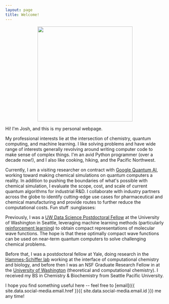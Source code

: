 ```yaml
---
layout: page
title: Welcome! 
---
```


<style>
table {
  margin: 0 auto;
  margin-bottom: 0rem;
  width: 100%;
  border: 0px solid #ffffff;
  border-collapse: collapse;
}
td,
th {
  padding: .25rem .5rem;
  border: 0px solid #ffffff;
}
tbody tr:nth-child(odd) td,
tbody tr:nth-child(odd) th {
  background-color: #ffffff;
}
</style>

<!--
  <table>
    <tr>
      <td>
        <img style="height:250px" src="{{ site.baseurl }}/assets/portrait.jpg">
      </td>
      <td>
        <img style="height:250px" src="{{ site.baseurl }}/assets/rainier.jpg">
      </td>
    </tr>
  </table>
-->

<p align="center">
   <img height="300" src="{{ site.baseurl }}/assets/rainier.jpg">
</p>


<p>Hi! I'm Josh, and this is my personal webpage.</p>

<p>My professional interests lie at the intersection of chemistry, quantum computing, and machine learning. I like solving problems and have wide range of interests generally revolving around writing computer code to make sense of complex things. I'm an avid Python programmer (over a decade now!), and I also like cooking, hiking, and the Pacific Northwest.</p>

<p>Currently, I am a visiting researcher on contract with <a href="https://quantumai.google/">Google Quantum AI</a>, working toward making chemical simulations on quantum computers a reality. In addition to pushing the boundaries of what's possible with chemical simulation, I evaluate the scope, cost, and scale of current quantum algorithms for industrial R&D. I collaborate with industry partners across the globe to identify cutting-edge use cases for pharmaceutical and chemical manufacturing and provide routes to further reduce the computational costs. Fun stuff :sunglasses:</p> 

<p> Previously, I was a <a href="https://escience.washington.edu/people/13620/">UW Data Science Postdoctoral Fellow</a> at the University of Washington in Seattle, leveraging machine learning methods (particularly <a href="https://en.wikipedia.org/wiki/Reinforcement_learning">reinforcement learning</a>) to obtain compact representations of molecular wave functions. The hope is that these optimally compact wave functions can be used on near-term quantum computers to solve challenging chemical problems. </p>

<!--
<p>At the same time, it turns out using reinforcement learning methods to compress the wave function is a surprisingly general technique: it is identical to solving a <a href="https://en.wikipedia.org/wiki/Combinatorial_optimization">combinatorial optimization</a> problem. That means the reinforcement learning algorithms I'm developing could also be applied to supply chain optimization, logistics, and network optimization. Cool stuff!</p>
-->
  
<p>Before that, I was a postdoctoral fellow at Yale, doing research in the <a href="http://hammes-schiffer-group.org/">Hammes-Schiffer lab</a> working at the interface of computational chemistry and biology, and before then I was an NSF Graduate Research Fellow in at the <a href="http://uwligroup.org/">University of Washington</a> (theoretical and computational chemistry). I received my BS in Chemistry & Biochemistry from Seattle Pacific University.</p> 

<p>I hope you find something useful here -- feel free to [email]({{ site.data.social-media.email.href }}{{ site.data.social-media.email.id }}) me any time!</p>

<center>
<a href="{{ site.data.social-media.email.href }}{{ site.data.social-media.email.id }}" title="{{ site.data.social-media.email.title }}"><i class="fa {{ site.data.social-media.email.fa-icon }} fa-3x"></i></a>
<a href="{{ site.data.social-media.github.href }}{{ site.data.social-media.github.id }}" title="{{ site.data.social-media.github.title }}"><i class="fa {{ site.data.social-media.github.fa-icon }} fa-3x"></i></a>
<a href="{{ site.data.social-media.linkedin.href }}{{ site.data.social-media.linkedin.id }}" title="{{ site.data.social-media.linkedin.title }}"><i class="fa {{ site.data.social-media.linkedin.fa-icon }} fa-3x"></i></a>
<a href="{{ site.data.social-media.stackexchange.href }}{{ site.data.social-media.stackexchange.id }}" title="{{ site.data.social-media.stackexchange.title }}"><i class="fa {{ site.data.social-media.stackexchange.fa-icon }} fa-3x"></i></a>
</center>

<!--
<p align="center">
   <img height="300" src="{{ site.baseurl }}/assets/portrait.jpg">
</p>
-->
